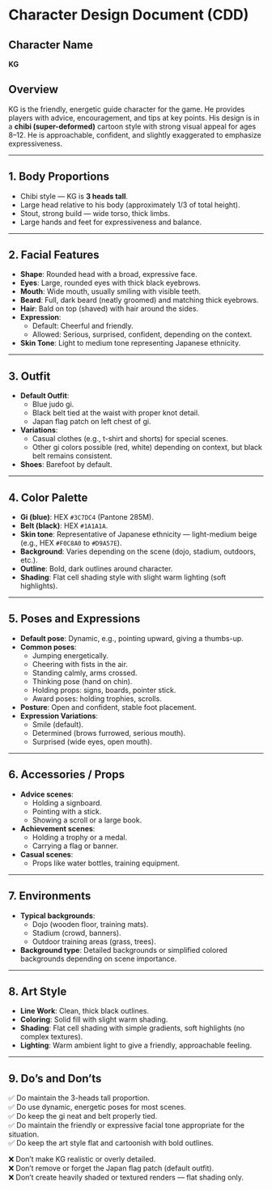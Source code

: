 # Character Design Document (CDD)

## Character Name
**KG**

## Overview
KG is the friendly, energetic guide character for the game. He provides players with advice, encouragement, and tips at key points. His design is in a **chibi (super-deformed)** cartoon style with strong visual appeal for ages 8–12. He is approachable, confident, and slightly exaggerated to emphasize expressiveness.

---

## 1. Body Proportions
- Chibi style — KG is **3 heads tall**.
- Large head relative to his body (approximately 1/3 of total height).
- Stout, strong build — wide torso, thick limbs.
- Large hands and feet for expressiveness and balance.

---

## 2. Facial Features
- **Shape**: Rounded head with a broad, expressive face.
- **Eyes**: Large, rounded eyes with thick black eyebrows.
- **Mouth**: Wide mouth, usually smiling with visible teeth.
- **Beard**: Full, dark beard (neatly groomed) and matching thick eyebrows.
- **Hair**: Bald on top (shaved) with hair around the sides.
- **Expression**:  
  - Default: Cheerful and friendly.
  - Allowed: Serious, surprised, confident, depending on the context.
- **Skin Tone**: Light to medium tone representing Japanese ethnicity.

---

## 3. Outfit
- **Default Outfit**:
  - Blue judo gi.
  - Black belt tied at the waist with proper knot detail.
  - Japan flag patch on left chest of gi.
- **Variations**:
  - Casual clothes (e.g., t-shirt and shorts) for special scenes.
  - Other gi colors possible (red, white) depending on context, but black belt remains consistent.
- **Shoes**: Barefoot by default.

---

## 4. Color Palette
- **Gi (blue)**: HEX `#3C7DC4` (Pantone 285M).
- **Belt (black)**: HEX `#1A1A1A`.
- **Skin tone**: Representative of Japanese ethnicity — light-medium beige (e.g., HEX `#F0C8A0` to `#D9A57E`).
- **Background**: Varies depending on the scene (dojo, stadium, outdoors, etc.).
- **Outline**: Bold, dark outlines around character.
- **Shading**: Flat cell shading style with slight warm lighting (soft highlights).

---

## 5. Poses and Expressions
- **Default pose**: Dynamic, e.g., pointing upward, giving a thumbs-up.
- **Common poses**:
  - Jumping energetically.
  - Cheering with fists in the air.
  - Standing calmly, arms crossed.
  - Thinking pose (hand on chin).
  - Holding props: signs, boards, pointer stick.
  - Award poses: holding trophies, scrolls.
- **Posture**: Open and confident, stable foot placement.
- **Expression Variations**:
  - Smile (default).
  - Determined (brows furrowed, serious mouth).
  - Surprised (wide eyes, open mouth).

---

## 6. Accessories / Props
- **Advice scenes**:
  - Holding a signboard.
  - Pointing with a stick.
  - Showing a scroll or a large book.
- **Achievement scenes**:
  - Holding a trophy or a medal.
  - Carrying a flag or banner.
- **Casual scenes**:
  - Props like water bottles, training equipment.

---

## 7. Environments
- **Typical backgrounds**:
  - Dojo (wooden floor, training mats).
  - Stadium (crowd, banners).
  - Outdoor training areas (grass, trees).
- **Background type**: Detailed backgrounds or simplified colored backgrounds depending on scene importance.

---

## 8. Art Style
- **Line Work**: Clean, thick black outlines.
- **Coloring**: Solid fill with slight warm shading.
- **Shading**: Flat cell shading with simple gradients, soft highlights (no complex textures).
- **Lighting**: Warm ambient light to give a friendly, approachable feeling.

---

## 9. Do’s and Don’ts
✅ Do maintain the 3-heads tall proportion.  
✅ Do use dynamic, energetic poses for most scenes.  
✅ Do keep the gi neat and belt properly tied.  
✅ Do maintain the friendly or expressive facial tone appropriate for the situation.  
✅ Do keep the art style flat and cartoonish with bold outlines.

❌ Don’t make KG realistic or overly detailed.  
❌ Don’t remove or forget the Japan flag patch (default outfit).  
❌ Don’t create heavily shaded or textured renders — flat shading only.

